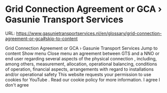 # Grid Connection Agreement or GCA › Gasunie Transport Services

URL: https://www.gasunietransportservices.nl/en/glossary/grid-connection-agreement-or-gca#skip-to-content

Grid Connection Agreement or GCA › Gasunie Transport Services
Jump to content
Show menu
Close menu
an agreement between
GTS
and a
NNO
or
end user
regarding several aspects of the
physical connection
, including, among others, measurement, allocation, operational balancing, conditions of operation, financial aspects, arrangements with regard to installations and/or operational safety
This website requests your permission to use cookies for
YouTube
. Read our
cookie policy
for more information.
I agree
I don't agree